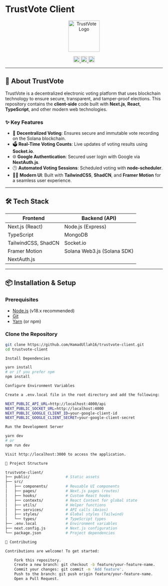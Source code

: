 # TrustVote Client

<p align="center">
  <img src="https://your-logo-link-here.com" alt="TrustVote Logo" width="100"> <!-- Optional: Add your project logo here -->
</p>

<p align="center">
   <a href="https://hamad-portfolio.vercel.app/" target="_blank">
      <img src="https://i.imgur.com/PY46yqx.png" alt="Portfolio" width="20" height="20">
   </a>
   <a href="https://www.linkedin.com/in/hamadullah16/" target="_blank">
      <img src="https://cdn-icons-png.flaticon.com/256/174/174857.png" alt="LinkedIn" width="20" height="20">
   </a>
   <a href="mailto:hamadullah16@gmail.com">
      <img src="https://upload.wikimedia.org/wikipedia/commons/thumb/7/7e/Gmail_icon_%282020%29.svg/2560px-Gmail_icon_%282020%29.svg.png" alt="Gmail" width="20" height="20">
   </a>
</p>

---

## 🚀 About TrustVote

TrustVote is a decentralized electronic voting platform that uses blockchain technology to ensure secure, transparent, and tamper-proof elections. This repository contains the **client-side** code built with **Next.js**, **React**, **TypeScript**, and other modern web technologies.

### ✨ Key Features
- 🔐 **Decentralized Voting**: Ensures secure and immutable vote recording on the Solana blockchain.
- 🗳️ **Real-Time Voting Counts**: Live updates of voting results using **Socket.io**.
- 🌐 **Google Authentication**: Secured user login with Google via **NextAuth.js**.
- 🕒 **Automated Voting Sessions**: Scheduled voting with **node-scheduler**.
- 🧑‍💻 **Modern UI**: Built with **TailwindCSS**, **ShadCN**, and **Framer Motion** for a seamless user experience.

---

## 🛠️ Tech Stack

| **Frontend**            | **Backend (API)**             |
|-------------------------|-------------------------------|
| Next.js (React)         | Node.js (Express)             |
| TypeScript              | MongoDB                       |
| TailwindCSS, ShadCN     | Socket.io                     |
| Framer Motion           | Solana Web3.js (Solana SDK)   |
| NextAuth.js             |                               |

---

## 📦 Installation & Setup

### Prerequisites
- [Node.js](https://nodejs.org/) (v18.x recommended)
- [Git](https://git-scm.com/)
- [Yarn](https://yarnpkg.com/) (or npm)

### Clone the Repository
```bash
git clone https://github.com/HamadUllah16/trustvote-client.git
cd trustvote-client

Install Dependencies

yarn install
# or if you prefer npm
npm install

Configure Environment Variables

Create a .env.local file in the root directory and add the following:

NEXT_PUBLIC_API_URL=http://localhost:4000/api
NEXT_PUBLIC_SOCKET_URL=http://localhost:4000
NEXT_PUBLIC_GOOGLE_CLIENT_ID=your-google-client-id
NEXT_PUBLIC_GOOGLE_CLIENT_SECRET=your-google-client-secret

Run the Development Server

yarn dev
# or
npm run dev

Visit http://localhost:3000 to access the application.

📂 Project Structure

trustvote-client/
├── public/                # Static assets
├── src/
│   ├── components/        # Reusable UI components
│   ├── pages/             # Next.js pages (routes)
│   ├── hooks/             # Custom React hooks
│   ├── contexts/          # React Context for global state
│   ├── utils/             # Helper functions
│   ├── services/          # API calls (Axios)
│   ├── styles/            # Global styles (Tailwind)
│   └── types/             # TypeScript types
├── .env.local             # Environment variables
├── next.config.js         # Next.js configuration
└── package.json           # Project dependencies

🤝 Contributing

Contributions are welcome! To get started:

    Fork this repository.
    Create a new branch: git checkout -b feature/your-feature-name.
    Commit your changes: git commit -m 'Add feature'.
    Push to the branch: git push origin feature/your-feature-name.
    Open a Pull Request.


